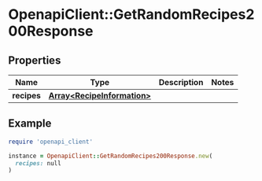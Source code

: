 # OpenapiClient::GetRandomRecipes200Response

## Properties

| Name | Type | Description | Notes |
| ---- | ---- | ----------- | ----- |
| **recipes** | [**Array&lt;RecipeInformation&gt;**](RecipeInformation.md) |  |  |

## Example

```ruby
require 'openapi_client'

instance = OpenapiClient::GetRandomRecipes200Response.new(
  recipes: null
)
```

